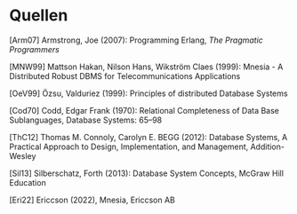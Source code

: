 # Quellen

[Arm07] Armstrong, Joe (2007): Programming Erlang, *The Pragmatic Programmers*

[MNW99] Mattson Hakan, Nilson Hans, Wikström Claes (1999): Mnesia - A Distributed Robust DBMS for Telecommunications Applications

[OeV99] Özsu, Valduriez (1999): Principles of distributed Database Systems

[Cod70] Codd, Edgar Frank (1970): Relational Completeness of Data Base Sublanguages, Database Systems: 65–98

[ThC12] Thomas M. Connoly, Carolyn E. BEGG (2012): Database Systems, A Practical Approach to Design, Implementation, and Management, Addition-Wesley

[Sil13] Silberschatz, Forth (2013): Database System Concepts, McGraw Hill Education

[Eri22] Ericcson (2022), Mnesia, Ericcson AB
